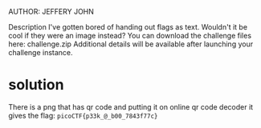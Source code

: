 AUTHOR: JEFFERY JOHN

Description
I've gotten bored of handing out flags as text. Wouldn't it be cool if they were an image instead?
You can download the challenge files here:
challenge.zip
Additional details will be available after launching your challenge instance.

# solution

There is a png that has qr code and putting it on online qr code decoder it gives the flag:
`picoCTF{p33k_@_b00_7843f77c}`